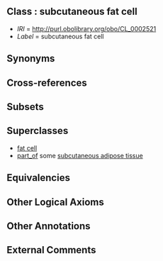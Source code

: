 
## Class : subcutaneous fat cell

 * *IRI* = http://purl.obolibrary.org/obo/CL_0002521
 * *Label* = subcutaneous fat cell

## Synonyms


## Cross-references


## Subsets


## Superclasses

 * [fat cell](../../CL/36/CL_0000136.md)
 * [part_of](../../BFO/50/BFO_0000050.md) some [subcutaneous adipose tissue](../../UBERON/90/UBERON_0002190.md)

## Equivalencies


## Other Logical Axioms


## Other Annotations


## External Comments

